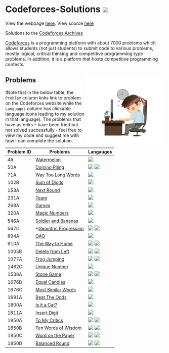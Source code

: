 # Codeforces-Solutions <img src="https://art.npanuhin.me/SVG/Codeforces/Codeforces.colored.svg" width="36px"/>

View the webpage [here](https://alimuhammadasad.github.io/Codeforces-Solutions/). View source [here](https://github.com/AliMuhammadAsad/Codeforces-Solutions)

Solutions to the <a href="https://codeforces.com/">Codeforces Archives</a>

[Codeforces](https://codeforces.com/) is a programming platform with about 7000 problems which allows students (not just students) to submit code to various problems, mostly logical, critical thinking and competitive programming type problems. In addition, it is a platform that hosts competitive programming contests. 

## Problems <img align="right" width="250" src="problem_coder.png"/>

(Note that in the below table, the `Problem` column links link to problem on the Codeforces website while the `Languages` column has clickable language icons leading to my solution in that language). The problems that have asteriks `*` have been tried but not solved successfully - feel free to view my code and suggest me with how I can complete the solution.

| Problem ID | Problems | Langauges |
| - | - | - |
| 4A | [Watermelon](https://codeforces.com/problemset/problem/4/A) | <a href="src/watermelon.cpp"><img src="https://cdn.jsdelivr.net/npm/programming-languages-logos@0.0.3/src/cpp/cpp.svg" width="18px" /></a> |
| 50A | [Domino Piling](https://codeforces.com/problemset/problem/50/A) | <a href="src/domino-piling.cpp"><img src="https://cdn.jsdelivr.net/npm/programming-languages-logos@0.0.3/src/cpp/cpp.svg" width="18px" /></a> <a href="src/domino-piling.py"><img src="https://cdn.jsdelivr.net/npm/programming-languages-logos@0.0.3/src/python/python.svg" width="18px"/></a> |
| 71A | [Way Too Long Words](https://codeforces.com/problemset/problem/71/A) | <a href="src/waytoolongwords.py"><img src="https://cdn.jsdelivr.net/npm/programming-languages-logos@0.0.3/src/python/python.svg" width="18px"/></a> |
| 102B | [Sum of Digits](https://codeforces.com/problemset/problem/102/B) | <a href="src/sumofdigits.py"><img src="https://cdn.jsdelivr.net/npm/programming-languages-logos@0.0.3/src/python/python.svg" width="18px"/></a> |
| 158A | [Next Round](https://codeforces.com/problemset/problem/158/A) | <a href="src/nextround.cpp"><img src="https://cdn.jsdelivr.net/npm/programming-languages-logos@0.0.3/src/cpp/cpp.svg" width="18px" /></a> |
| 231A | [Team](https://codeforces.com/problemset/problem/231/A) | <a href="src/teams.cpp"><img src="https://cdn.jsdelivr.net/npm/programming-languages-logos@0.0.3/src/cpp/cpp.svg" width="18px" /></a> |
| 268A | [Games](https://codeforces.com/problemset/problem/268/A) | <a href="src/games.cpp"><img src="https://cdn.jsdelivr.net/npm/programming-languages-logos@0.0.3/src/cpp/cpp.svg" width="18px" /></a> |
| 320A | [Magic Numbers](https://codeforces.com/problemset/problem/320/A) | <a href="src/magicnumber.py"><img src="https://cdn.jsdelivr.net/npm/programming-languages-logos@0.0.3/src/python/python.svg" width="18px"/></a> |
| 546A | [Soldier and Bananas](https://codeforces.com/problemset/problem/546/A) | <a href="src/snb.cpp"><img src="https://cdn.jsdelivr.net/npm/programming-languages-logos@0.0.3/src/cpp/cpp.svg" width="18px" /></a> |
| 567C | *[Geomtric Progression](https://codeforces.com/problemset/problem/567/C) | <a href="src/progressgeomet.cpp"><img src="https://cdn.jsdelivr.net/npm/programming-languages-logos@0.0.3/src/cpp/cpp.svg" width="18px" /></a> <a href="src/progressgeomt.py"><img src="https://cdn.jsdelivr.net/npm/programming-languages-logos@0.0.3/src/python/python.svg" width="18px"/></a> |
| 894A | [QAQ](https://codeforces.com/problemset/problem/894/A) | <a href="src/qaq.cpp"><img src="https://cdn.jsdelivr.net/npm/programming-languages-logos@0.0.3/src/cpp/cpp.svg" width="18px" /></a> |
| 910A | [The Way to Home](https://codeforces.com/problemset/problem/910/A) | <a href="src/thewaytohome.cpp"><img src="https://cdn.jsdelivr.net/npm/programming-languages-logos@0.0.3/src/cpp/cpp.svg" width="18px" /></a> <a href="src/thewaytohome.py"><img src="https://cdn.jsdelivr.net/npm/programming-languages-logos@0.0.3/src/python/python.svg" width="18px"/></a> |
| 1005B | [Delete from Left](https://codeforces.com/problemset/problem/1005/B) | <a href="src/deleteleft.cpp"><img src="https://cdn.jsdelivr.net/npm/programming-languages-logos@0.0.3/src/python/python.svg" width="18px"/></a> <a href="src/deleteleft.py"><img src="https://cdn.jsdelivr.net/npm/programming-languages-logos@0.0.3/src/python/python.svg" width="18px"/></a>|
| 1077A | [Frog Jumping](https://codeforces.com/problemset/problem/1077/A) | <a href="src/frogjumping.cpp"><img src="https://cdn.jsdelivr.net/npm/programming-languages-logos@0.0.3/src/cpp/cpp.svg" width="18px" /></a> <a href="src/frogjumping.py"><img src="https://cdn.jsdelivr.net/npm/programming-languages-logos@0.0.3/src/python/python.svg" width="18px"/></a> |
| 1462C | [Unique Number](https://codeforces.com/problemset/problem/1462/C) | <a href="src/uniquenumber.py"><img src="https://cdn.jsdelivr.net/npm/programming-languages-logos@0.0.3/src/python/python.svg" width="18px"/></a> |
| 1538A | [Stone Game](https://codeforces.com/problemset/problem/1538/A) | <a href="src/stonegame.cpp"><img src="https://cdn.jsdelivr.net/npm/programming-languages-logos@0.0.3/src/cpp/cpp.svg" width="18px" /></a> <a href="src/stonegame.py"><img src="https://cdn.jsdelivr.net/npm/programming-languages-logos@0.0.3/src/python/python.svg" width="18px"/></a> |
| 1676B | [Equal Candies](https://codeforces.com/problemset/problem/1676/B) | <a href="src/equalcandies.py"><img src="https://cdn.jsdelivr.net/npm/programming-languages-logos@0.0.3/src/python/python.svg" width="18px"/></a> |
| 1676C | [Most Similar Words](https://codeforces.com/problemset/problem/1676/C) | <a href="src/mostsimilarwords.cpp"><img src="https://cdn.jsdelivr.net/npm/programming-languages-logos@0.0.3/src/cpp/cpp.svg" width="18px" /></a> |
| 1691A | [Beat The Odds](https://codeforces.com/problemset/problem/1691/A) | <a href="src/beattheodds.cpp"><img src="https://cdn.jsdelivr.net/npm/programming-languages-logos@0.0.3/src/cpp/cpp.svg" width="18px" /></a> |
| 1800A | [Is it a Cat?](https://codeforces.com/problemset/problem/1800/A) | <a href="src/cat.py"><img src="https://cdn.jsdelivr.net/npm/programming-languages-logos@0.0.3/src/python/python.svg" width="18px"/></a> |
| 1811A | [Insert Digit](https://codeforces.com/problemset/problem/1811/A) | <a href="src/insertd.py"><img src="https://cdn.jsdelivr.net/npm/programming-languages-logos@0.0.3/src/python/python.svg" width="18px"/></a> |
| 1850A | [To My Critics](https://codeforces.com/problemset/problem/1850/A) | <a href="src/tomycritics.cpp"><img src="https://cdn.jsdelivr.net/npm/programming-languages-logos@0.0.3/src/cpp/cpp.svg" width="18px" /></a> <a href="src/tomycritics.py"><img src="https://cdn.jsdelivr.net/npm/programming-languages-logos@0.0.3/src/python/python.svg" width="18px"/></a> |
| 1850B | [Ten Words of Wisdom](https://codeforces.com/contest/1850/problem/B) | <a href="src/tenwordswisdom.cpp"><img src="https://cdn.jsdelivr.net/npm/programming-languages-logos@0.0.3/src/cpp/cpp.svg" width="18px" /></a> <a href="src/tenwordswisdom.py"><img src="https://cdn.jsdelivr.net/npm/programming-languages-logos@0.0.3/src/python/python.svg" width="18px"/></a> |
| 1850C | [Word on the Paper](https://codeforces.com/contest/1850/problem/C) | <a href="src/wordonpaper.cpp"><img src="https://cdn.jsdelivr.net/npm/programming-languages-logos@0.0.3/src/cpp/cpp.svg" width="18px" /></a> <a href="src/wordonpaper.py"><img src="https://cdn.jsdelivr.net/npm/programming-languages-logos@0.0.3/src/python/python.svg" width="18px"/></a> |
| 1850D | [Balanced Round](https://codeforces.com/contest/1850/problem/D) | <a href="src/balancedround.cpp"><img src="https://cdn.jsdelivr.net/npm/programming-languages-logos@0.0.3/src/cpp/cpp.svg" width="18px" /></a> <a href="src/balancedround.py"><img src="https://cdn.jsdelivr.net/npm/programming-languages-logos@0.0.3/src/python/python.svg" width="18px"/></a> |

<!-- 
<a href=""><img src="https://cdn.jsdelivr.net/npm/programming-languages-logos@0.0.3/src/cpp/cpp.svg" width="18px" /></a> <a href=""><img src="https://cdn.jsdelivr.net/npm/programming-languages-logos@0.0.3/src/python/python.svg" width="18px"/></a>

|  | []() |  |
 -->